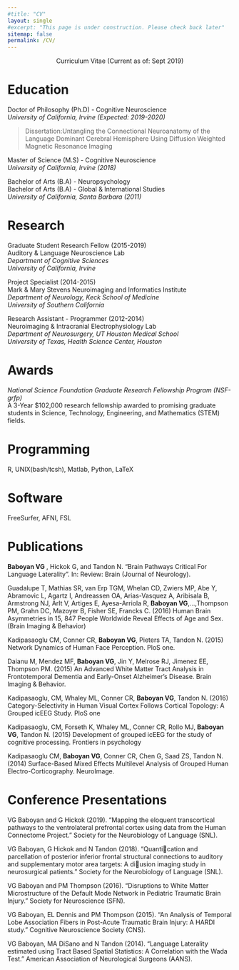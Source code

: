 ```yaml
---
#title: "CV"
layout: single
#excerpt: "This page is under construction. Please check back later"
sitemap: false
permalink: /CV/
---
```

<p style="text-align: center;">
Curriculum Vitae (Current as of: Sept 2019)
</p>

# Education
Doctor of Philosophy (Ph.D) - Cognitive Neuroscience <br/>
*University of California, Irvine (Expected: 2019-2020)* <br/>
>Dissertation:Untangling the Connectional Neuroanatomy of the Language Dominant Cerebral Hemisphere Using Diffusion Weighted Magnetic Resonance Imaging

Master of Science (M.S) - Cognitive Neuroscience<br/>
*University of California, Irvine  (2018)* <br/>

Bachelor of Arts (B.A) - Neuropsychology <br/>
Bachelor of Arts (B.A) - Global & International Studies <br/>
*University of California, Santa Barbara (2011)* <br/>

# Research
Graduate Student Research Fellow (2015-2019) <br/>
Auditory & Language Neuroscience Lab <br/>
*Department of Cognitive Sciences* <br/>
*University of California, Irvine*

Project Specialist (2014-2015) <br/>
Mark & Mary Stevens Neuroimaging and Informatics Institute <br/>
*Department of Neurology, Keck School of Medicine*  <br/>
*University of Southern California*

Research Assistant - Programmer (2012-2014) <br/>
Neuroimaging & Intracranial Electrophysiology Lab  <br/>
*Department of Neurosurgery, UT Houston Medical School* <br/>
*University of Texas, Health Science Center, Houston*

# Awards
*National Science Foundation Graduate Research Fellowship Program (NSF-grfp) <br/>*
A 3-Year $102,000 research fellowship awarded to promising graduate students in Science, Technology, Engineering, and Mathematics (STEM) fields. <br/>

# Programming
R, UNIX(bash/tcsh), Matlab, Python, LaTeX

# Software
FreeSurfer, AFNI, FSL

# Publications
**Baboyan VG** , Hickok G, and Tandon N. “Brain Pathways Critical For Language Laterality”.
In: Review: Brain (Journal of Neurology).

Guadalupe T, Mathias SR, van Erp TGM, Whelan CD, Zwiers MP, Abe Y, Abramovic L, Agartz I, Andreassen OA, Arias-Vasquez A, Aribisala B, Armstrong NJ, Arlt V, Artiges E, Ayesa-Arriola R, **Baboyan VG**,…,Thompson PM, Grahn DC, Mazoyer B, Fisher SE, Francks C. (2016) Human Brain Asymmetries in 15, 847 People Worldwide Reveal Effects of Age and Sex. (Brain Imaging & Behavior)

Kadipasaoglu CM, Conner CR,  **Baboyan VG**, Pieters TA, Tandon N. (2015) Network Dynamics of Human Face Perception. PloS one.

Daianu M, Mendez MF, **Baboyan VG**, Jin Y, Melrose RJ, Jimenez EE, Thompson PM. (2015) An Advanced White Matter Tract Analysis in Frontotemporal Dementia and Early-Onset Alzheimer’s Disease. Brain Imaging & Behavior.

Kadipasaoglu, CM, Whaley ML, Conner CR, **Baboyan VG**, Tandon N. (2016) Category-Selectivity in Human Visual Cortex Follows Cortical Topology: A Grouped icEEG Study. PloS one

Kadipasaoglu, CM, Forseth K, Whaley ML, Conner CR, Rollo MJ, **Baboyan VG**, Tandon N. (2015) Development of grouped icEEG for the study of cognitive processing. Frontiers in psychology

Kadipasaoglu CM, **Baboyan VG**, Conner CR, Chen G, Saad ZS, Tandon N. (2014) Surface-Based Mixed Effects Multilevel Analysis of Grouped Human Electro-Corticography. NeuroImage.

# Conference Presentations
VG Baboyan and G Hickok (2019). “Mapping the eloquent transcortical pathways
to the ventrolateral prefrontal cortex using data from the Human Connectome
Project.” Society for the Neurobiology of Language (SNL).

VG Baboyan, G Hickok and N Tandon (2018). “Quantication and parcellation of
posterior inferior frontal structural connections to auditory and supplementary
motor area targets: A diusion imaging study in neurosurgical patients.” Society
for the Neurobiology of Language (SNL).

VG Baboyan and PM Thompson (2016). “Disruptions to White Matter Microstructure of the Default Mode Network in Pediatric Traumatic Brain Injury.” Society for
Neuroscience (SFN).

VG Baboyan, EL Dennis and PM Thompson (2015). “An Analysis of Temporal Lobe
Association Fibers in Post-Acute Traumatic Brain Injury: A HARDI study.” Cognitive Neuroscience Society (CNS).

VG Baboyan, MA DiSano and N Tandon (2014). “Language Laterality estimated
using Tract Based Spatial Statistics: A Correlation with the Wada Test.” American
Association of Neurological Surgeons (AANS).
